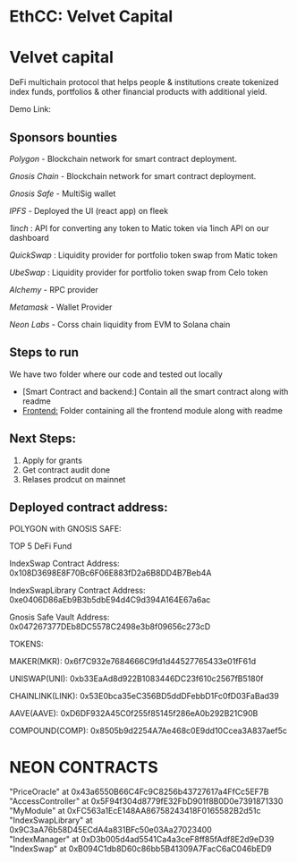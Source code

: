 # EthCC: Velvet Capital

# Velvet capital

DeFi multichain protocol that helps people & institutions create tokenized index funds, portfolios & other financial products with additional yield.

Demo Link:

## Sponsors bounties

_Polygon_ - Blockchain network for smart contract deployment.

_Gnosis Chain_ - Blockchain network for smart contract deployment.

_Gnosis Safe_ - MultiSig wallet

_IPFS_ - Deployed the UI (react app) on fleek

_1inch_ : API for converting any token to Matic token via 1inch API on our dashboard

_QuickSwap_ : Liquidity provider for portfolio token swap from Matic token

_UbeSwap_ : Liquidity provider for portfolio token swap from Celo token

_Alchemy_ - RPC provider

_Metamask_ - Wallet Provider

_Neon Labs_ - Corss chain liquidity from EVM to Solana chain

## Steps to run

We have two folder where our code and tested out locally

- [Smart Contract and backend:] Contain all the smart contract along with readme
- [Frontend:]() Folder containing all the frontend module along with readme

## Next Steps:

1. Apply for grants
2. Get contract audit done
3. Relases prodcut on mainnet

## Deployed contract address:

POLYGON with GNOSIS SAFE:

TOP 5 DeFi Fund

IndexSwap Contract Address: 0x108D3698E8F70Bc6F06E883fD2a6B8DD4B7Beb4A

IndexSwapLibrary Contract Address: 0xe0406D86aEb9B3b5dbE94d4C9d394A164E67a6ac

Gnosis Safe Vault Address: 0x047267377DEb8DC5578C2498e3b8f09656c273cD

TOKENS:

MAKER(MKR): 0x6f7C932e7684666C9fd1d44527765433e01fF61d

UNISWAP(UNI): 0xb33EaAd8d922B1083446DC23f610c2567fB5180f

CHAINLINK(LINK): 0x53E0bca35eC356BD5ddDFebbD1Fc0fD03FaBad39

AAVE(AAVE): 0xD6DF932A45C0f255f85145f286eA0b292B21C90B

COMPOUND(COMP): 0x8505b9d2254A7Ae468c0E9dd10Ccea3A837aef5c

# NEON CONTRACTS

"PriceOracle" at 0x43a6550B66C4Fc9C8256b43727617a4FfCc5EF7B <br>
"AccessController" at 0x5F94f304d8779fE32FbD901f8B0D0e7391871330 <br>
"MyModule" at 0xFC563a1EcE148AA86758243418F0165582B2d51c <br>
"IndexSwapLibrary" at 0x9C3aA76b58D45ECdA4a831BFc50e03Aa27023400 <br>
"IndexManager" at 0xD3b005d4ad5541Ca4a3ceF8ff85fAdf8E2d9eD39 <br>
"IndexSwap" at 0xB094C1db8D60c86bb5B41309A7FacC6aC046bED9 <br>
